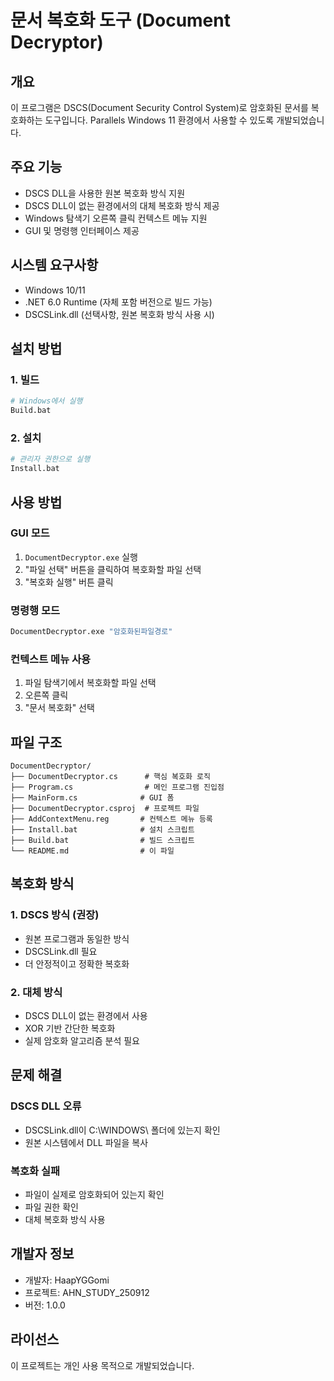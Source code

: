 # 문서 복호화 도구 (Document Decryptor)

## 개요
이 프로그램은 DSCS(Document Security Control System)로 암호화된 문서를 복호화하는 도구입니다. 
Parallels Windows 11 환경에서 사용할 수 있도록 개발되었습니다.

## 주요 기능
- DSCS DLL을 사용한 원본 복호화 방식 지원
- DSCS DLL이 없는 환경에서의 대체 복호화 방식 제공
- Windows 탐색기 오른쪽 클릭 컨텍스트 메뉴 지원
- GUI 및 명령행 인터페이스 제공

## 시스템 요구사항
- Windows 10/11
- .NET 6.0 Runtime (자체 포함 버전으로 빌드 가능)
- DSCSLink.dll (선택사항, 원본 복호화 방식 사용 시)

## 설치 방법

### 1. 빌드
```bash
# Windows에서 실행
Build.bat
```

### 2. 설치
```bash
# 관리자 권한으로 실행
Install.bat
```

## 사용 방법

### GUI 모드
1. `DocumentDecryptor.exe` 실행
2. "파일 선택" 버튼을 클릭하여 복호화할 파일 선택
3. "복호화 실행" 버튼 클릭

### 명령행 모드
```bash
DocumentDecryptor.exe "암호화된파일경로"
```

### 컨텍스트 메뉴 사용
1. 파일 탐색기에서 복호화할 파일 선택
2. 오른쪽 클릭
3. "문서 복호화" 선택

## 파일 구조
```
DocumentDecryptor/
├── DocumentDecryptor.cs      # 핵심 복호화 로직
├── Program.cs                # 메인 프로그램 진입점
├── MainForm.cs              # GUI 폼
├── DocumentDecryptor.csproj  # 프로젝트 파일
├── AddContextMenu.reg       # 컨텍스트 메뉴 등록
├── Install.bat              # 설치 스크립트
├── Build.bat                # 빌드 스크립트
└── README.md                # 이 파일
```

## 복호화 방식

### 1. DSCS 방식 (권장)
- 원본 프로그램과 동일한 방식
- DSCSLink.dll 필요
- 더 안정적이고 정확한 복호화

### 2. 대체 방식
- DSCS DLL이 없는 환경에서 사용
- XOR 기반 간단한 복호화
- 실제 암호화 알고리즘 분석 필요

## 문제 해결

### DSCS DLL 오류
- DSCSLink.dll이 C:\WINDOWS\ 폴더에 있는지 확인
- 원본 시스템에서 DLL 파일을 복사

### 복호화 실패
- 파일이 실제로 암호화되어 있는지 확인
- 파일 권한 확인
- 대체 복호화 방식 사용

## 개발자 정보
- 개발자: HaapYGGomi
- 프로젝트: AHN_STUDY_250912
- 버전: 1.0.0

## 라이선스
이 프로젝트는 개인 사용 목적으로 개발되었습니다.

